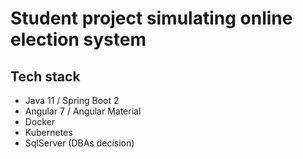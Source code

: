 # Student project simulating online election system
 
## Tech stack
* Java 11 / Spring Boot 2
* Angular 7 / Angular Material
* Docker
* Kubernetes
* SqlServer (DBAs decision)
